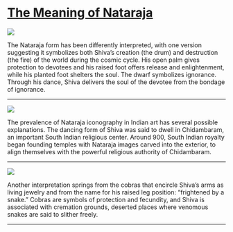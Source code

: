 # [The Meaning of Nataraja](http://artstories.artsmia.org/#/stories/560)

![](http://cdn.dx.artsmia.org/thumbs/tn_2014_TDX_MIAArtStories_063.jpg)

The Nataraja form has been differently interpreted, with one version suggesting it symbolizes both Shiva’s creation (the drum) and destruction (the fire) of the world during the cosmic cycle. His open palm gives protection to devotees and his raised foot offers release and enlightenment, while his planted foot shelters the soul. The dwarf symbolizes ignorance. Through his dance, Shiva delivers the soul of the devotee from the bondage of ignorance.  

---

![](http://cdn.dx.artsmia.org/thumbs/tn_2014_TDX_MIAArtStories_081.jpg)

The prevalence of Nataraja iconography in Indian art has several possible explanations. The dancing form of Shiva was said to dwell in Chidambaram, an important South Indian religious center. Around 900, South Indian royalty began founding temples with Nataraja images carved into the exterior, to align themselves with the powerful religious authority of Chidambaram. 

---

![](http://cdn.dx.artsmia.org/thumbs/tn_2014_TDX_MIAArtStories_176.jpg)

Another interpretation springs from the cobras that encircle Shiva’s arms as living jewelry and from the name for his raised leg position: “frightened by a snake.” Cobras are symbols of protection and fecundity, and Shiva is associated with cremation grounds, deserted places where venomous snakes are said to slither freely.

---
